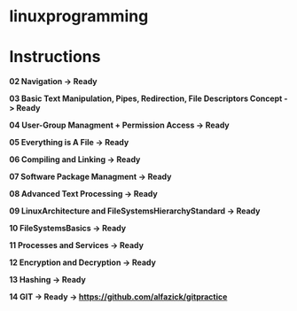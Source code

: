 # linuxprogramming

# Instructions 

**02 Navigation -> Ready**

**03 Basic Text Manipulation, Pipes, Redirection, File Descriptors Concept -> Ready**

**04 User-Group Managment + Permission Access -> Ready**

**05 Everything is A File -> Ready**

**06 Compiling and Linking -> Ready**

**07 Software Package Managment -> Ready**

**08 Advanced Text Processing -> Ready**

**09 LinuxArchitecture and FileSystemsHierarchyStandard -> Ready**

**10 FileSystemsBasics -> Ready**

**11 Processes and Services -> Ready**

**12 Encryption and Decryption -> Ready**

**13 Hashing -> Ready**

**14 GIT -> Ready -> https://github.com/alfazick/gitpractice**


